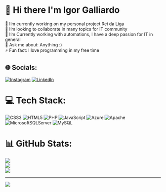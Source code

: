 # 💫 Hi there I'm Igor Galliardo
🔭 I’m currently working on my personal project Rei da Liga<br>👯 I’m looking to collaborate in many topics for IT community<br>🤝 I’m Currently working with automations, I have a deep passion for IT in general<br>🌱 Ask me about: Anything :) <br>⚡ Fun fact: I love programming in my free time


## 🌐 Socials:
[![Instagram](https://img.shields.io/badge/Instagram-%23E4405F.svg?logo=Instagram&logoColor=white)](https://instagram.com/igor.galliardo) [![LinkedIn](https://img.shields.io/badge/LinkedIn-%230077B5.svg?logo=linkedin&logoColor=white)](https://www.linkedin.com/in/igor-g-95070580) 

# 💻 Tech Stack:
![CSS3](https://img.shields.io/badge/css3-%231572B6.svg?style=for-the-badge&logo=css3&logoColor=white) ![HTML5](https://img.shields.io/badge/html5-%23E34F26.svg?style=for-the-badge&logo=html5&logoColor=white) ![PHP](https://img.shields.io/badge/php-%23777BB4.svg?style=for-the-badge&logo=php&logoColor=white) ![JavaScript](https://img.shields.io/badge/javascript-%23323330.svg?style=for-the-badge&logo=javascript&logoColor=%23F7DF1E) ![Azure](https://img.shields.io/badge/azure-%230072C6.svg?style=for-the-badge&logo=azure-devops&logoColor=white) ![Apache](https://img.shields.io/badge/apache-%23D42029.svg?style=for-the-badge&logo=apache&logoColor=white) ![MicrosoftSQLServer](https://img.shields.io/badge/Microsoft%20SQL%20Sever-CC2927?style=for-the-badge&logo=microsoft%20sql%20server&logoColor=white) ![MySQL](https://img.shields.io/badge/mysql-%2300f.svg?style=for-the-badge&logo=mysql&logoColor=white)
# 📊 GitHub Stats:
![](https://github-readme-stats.vercel.app/api?username=igorgalliardo&theme=dark&hide_border=false&include_all_commits=true&count_private=true)<br/>
![](https://github-readme-streak-stats.herokuapp.com/?user=igorgalliardo&theme=dark&hide_border=false)<br/>
![](https://github-readme-stats.vercel.app/api/top-langs/?username=igorgalliardo&theme=dark&hide_border=false&include_all_commits=true&count_private=true&layout=compact)

---
[![](https://visitcount.itsvg.in/api?id=igorgalliardo&icon=0&color=0)](https://visitcount.itsvg.in)

<!-- Proudly created with GPRM ( https://gprm.itsvg.in ) -->
